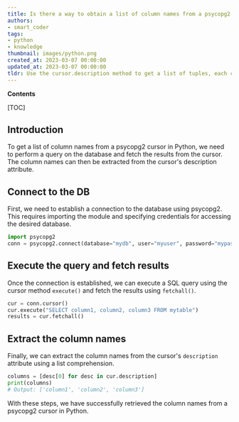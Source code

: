 ```yaml
---
title: Is there a way to obtain a list of column names from a psycopg2 cursor?
authors:
- smart_coder
tags:
- python
- knowledge
thumbnail: images/python.png
created_at: 2023-03-07 00:00:00
updated_at: 2023-03-07 00:00:00
tldr: Use the cursor.description method to get a list of tuples, each containing column name and other metadata.
---
```


**Contents**

[TOC]

## Introduction
To get a list of column names from a psycopg2 cursor in Python, we need to perform a query on the database and fetch the results from the cursor. The column names can then be extracted from the cursor's description attribute.

## Connect to the DB
First, we need to establish a connection to the database using psycopg2. This requires importing the module and specifying credentials for accessing the desired database.

```python
import psycopg2
conn = psycopg2.connect(database="mydb", user="myuser", password="mypassword", host="localhost", port="5432")
```

## Execute the query and fetch results
Once the connection is established, we can execute a SQL query using the cursor method `execute()` and fetch the results using `fetchall()`. 

```python
cur = conn.cursor()
cur.execute("SELECT column1, column2, column3 FROM mytable")
results = cur.fetchall()
```

## Extract the column names
Finally, we can extract the column names from the cursor's `description` attribute using a list comprehension.

```python
columns = [desc[0] for desc in cur.description]
print(columns)
# Output: ['column1', 'column2', 'column3']
```

With these steps, we have successfully retrieved the column names from a psycopg2 cursor in Python.
